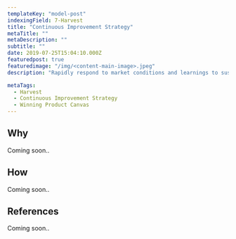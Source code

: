 ```yaml
---
templateKey: "model-post"
indexingField: 7-Harvest
title: "Continuous Improvement Strategy"
metaTitle: ""
metaDescription: ""
subtitle: ""
date: 2019-07-25T15:04:10.000Z
featuredpost: true
featuredimage: "/img/<content-main-image>.jpeg"
description: "Rapidly respond to market conditions and learnings to sustain competitive edge. Iteratively improve the product with improve , invent, or buy decisions aligning with business goals and timelines"

metaTags:
  - Harvest
  - Continuous Improvement Strategy
  - Winning Product Canvas
---
```


## Why
Coming soon..

## How
Coming soon..

## References
Coming soon..

